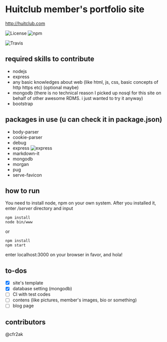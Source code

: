 # Huitclub member's portfolio site
http://huitclub.com

![License](https://img.shields.io/badge/License-Apache%202.0-blue.svg)
![npm](https://img.shields.io/npm/v/npm.svg)

![Travis](https://img.shields.io/travis/USER/REPO.svg)
## required skills to contribute
- nodejs
- express
- any basic knowledges about web (like html, js, css, basic concepts of http https etc)
(optional maybe)
- mongodb (there is no technical reason I picked up nosql for this site on behalf of other awesome RDMS. i just wanted to try it anyway)
- bootstrap

## packages in use (u can check it in package.json)
- body-parser
- cookie-parser
- debug
- express ![express](https://img.shields.io/github/tag/expressjs/express.svg)
- markdown-it
- mongodb
- morgan
- pug
- serve-favicon

## how to run
You need to install node, npm on your own system. After you installed it, enter */server* directory and input
```
npm install
node bin/www
```
or
```
npm install
npm start
```
enter localhost:3000 on your browser in favor, and hola!

## to-dos
- [x] site's template
- [x] database setting (mongodb)
- [ ] CI with test codes
- [ ] contens (like pictures, member's images, bio or something)
- [ ] blog page

## contributors
@cfr2ak
